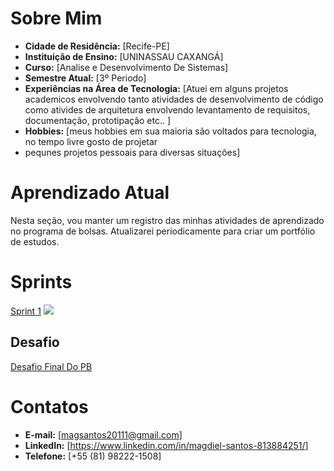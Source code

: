 # Sobre Mim

- **Cidade de Residência:** [Recife-PE]
- **Instituição de Ensino:** [UNINASSAU CAXANGÁ]
- **Curso:** [Analise e Desenvolvimento De Sistemas]
- **Semestre Atual:** [3º Periodo]
- **Experiências na Área de Tecnologia:** [Atuei em alguns projetos academicos envolvendo tanto atividades de desenvolvimento de código
como ativides de arquitetura envolvendo levantamento de requisitos, documentação, prototipação etc.. ]
- **Hobbies:** [meus hobbies em sua maioria são voltados para tecnologia, no tempo livre gosto de projetar
- pequnes projetos pessoais para diversas situações]

# Aprendizado Atual

Nesta seção, vou manter um registro das minhas atividades de aprendizado no programa de bolsas. Atualizarei periodicamente para criar um portfólio de estudos.

# Sprints

[Sprint 1](Sprints/Sprint1/README.md) ![](https://geps.dev/progress/10)



## Desafio 

[Desafio Final Do PB](Desafio/README.md)


# Contatos

- **E-mail:** [magsantos20111@gmail.com]
- **LinkedIn:** [https://www.linkedin.com/in/magdiel-santos-813884251/]
- **Telefone:** [+55 (81) 98222-1508]


